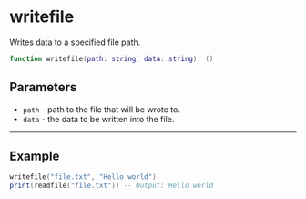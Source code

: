 # writefile

Writes data to a specified file path.

```lua
function writefile(path: string, data: string): ()
```

## Parameters

* `path` - path to the file that will be wrote to.
* `data` - the data to be written into the file.

***

## Example

```lua
writefile("file.txt", "Hello world")
print(readfile("file.txt")) -- Output: Hello world
```
